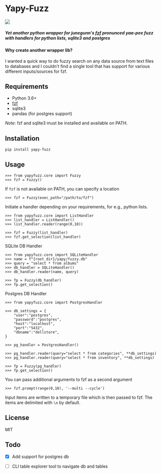 Yapy-Fuzz
=======

![](https://img.shields.io/badge/license-MIT-green.svg?style=flat)
<!-- ![https://pypi.python.org/pypi/pyfuzzy](https://img.shields.io/pypi/dm/pyfuzzy.svg?style=flat) -->

##### Yet another python wrapper for *junegunn*'s  [fzf](https://github.com/junegunn/fzf) ***pronunced yaa-pee fuzz*** with handlers for python lists, sqlite3 and postgres

#### Why create another wrapper lib?
I wanted a quick way to do fuzzy search on any data source from text files to databases and I couldn't find a single tool that has support for various different inputs/sources for fzf.

<!-- ![](https://raw.githubusercontent.com/nk412/pyfuzzy/master/pyfuzzy.gif) -->

Requirements
------------

* Python 3.6+
* [fzf](https://github.com/junegunn/fzf)
* sqlite3
* pandas (for postgres support)

*Note*: fzf and sqlite3 must be installed and available on PATH.

Installation
------------
	pip install yapy-fuzz

Usage
-----
    >>> from yapyfuzz.core import Fuzzy
    >>> fzf = Fuzzy()

If `fzf` is not available on PATH, you can specify a location

    >>> fzf = Fuzzy(exec_path="/path/to/fzf")

Initiate a handler depending on your requirements, for e.g., python lists.

    >>> from yapyfuzz.core import ListHandler
    >>> list_handler = ListHandler()
    >>> list_handler.reader(range(0,10))

    >>> fzf = Fuzzy(list_handler)
    >>> fzf.get_selection(list_handler)

SQLite DB Handler

    >>> from yapyfuzz.core import SQLiteHandler
    >>> name = f"{root_dir}/yapy/fuzzy.db"
    >>> query = "select * from albums"
    >>> db_handler = SQLiteHandler()
    >>> db_handler.reader(name, query)

    >>> fp = Fuzzy(db_handler)
    >>> fp.get_selection()

Postgres DB Handler

    >>> from yapyfuzz.core import PostgresHandler

    >>> db_settings = {
        "user":"postgres",
        "password":"postgres",
        "host":"localhost",
        "port":"5432",
        "dbname":"dellstore",
    }

    >>> pg_handler = PostgresHandler()

    >>> pg_handler.reader(query="select * from categories", **db_settings)
    >>> pg_handler.reader(query="select * from inventory", **db_settings)

    >>> fp = Fuzzy(pg_handler)
    >>> fp.get_selection()

You can pass additional arguments to fzf as a second argument

    >>> fzf.prompt(range(0,10), '--multi --cycle')

Input items are written to a temporary file which is then passed to fzf.
The items are delimited with `\n` by default.

License
-------
MIT

Todo
-------
- [X] Add support for postgres db
- [ ] CLI table explorer tool to navigate db and tables

